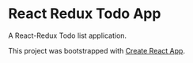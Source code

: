 # React Redux Todo App

A React-Redux Todo list application.

This project was bootstrapped with [Create React App](https://github.com/facebookincubator/create-react-app).